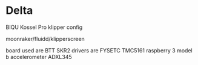 # Delta

BIQU Kossel Pro klipper config

moonraker/fluidd/klipperscreen

board used are BTT SKR2
drivers are FYSETC TMC5161
raspberry 3 model b
accelerometer ADXL345
